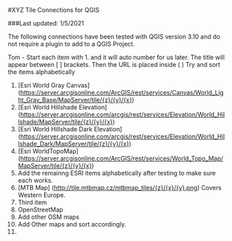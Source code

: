 #XYZ Tile Connections for QGIS

###Last updated: 1/5/2021


The following connections have been tested with QGIS version 3.10 and do not require a plugin to add to a QGIS Project.

Tom - Start each item with 1. and it will auto number for us later. The title will appear between [ ] brackets.  Then the URL is placed inside ( )
Try and sort the items alphabetically

1. [Esri World Gray Canvas] (https://server.arcgisonline.com/ArcGIS/rest/services/Canvas/World_Light_Gray_Base/MapServer/tile/{z}/{y}/{x})
1. [Esri World Hillshade Elevation] (https://server.arcgisonline.com/arcgis/rest/services/Elevation/World_Hillshade/MapServer/tile/{z}/{y}/{x})
1. [Esri World Hillshade Dark Elevation] (https://server.arcgisonline.com/arcgis/rest/services/Elevation/World_Hillshade_Dark/MapServer/tile/{z}/{y}/{x})
1. [Esri WorldTopoMap] (https://server.arcgisonline.com/ArcGIS/rest/services/World_Topo_Map/MapServer/tile/{z}/{y}/{x})
1. Add the remainng ESRI items alphabetically after testing to make sure each works.
1. [MTB Map] (http://tile.mtbmap.cz/mtbmap_tiles/{z}/{x}/{y}.png) Covers Western Europe.
1. Third item
1. OpenStreetMap
1. Add other OSM maps
1. Add Other maps and sort accordingly.
1.

